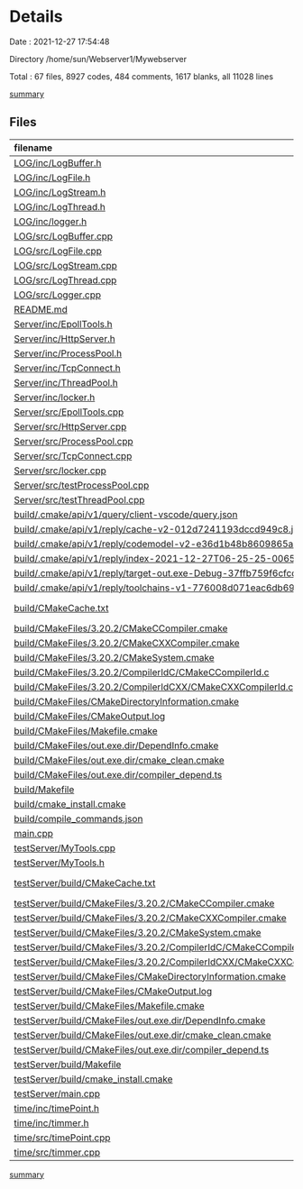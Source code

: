 # Details

Date : 2021-12-27 17:54:48

Directory /home/sun/Webserver1/Mywebserver

Total : 67 files,  8927 codes, 484 comments, 1617 blanks, all 11028 lines

[summary](results.md)

## Files
| filename | language | code | comment | blank | total |
| :--- | :--- | ---: | ---: | ---: | ---: |
| [LOG/inc/LogBuffer.h](/LOG/inc/LogBuffer.h) | C++ | 30 | 0 | 14 | 44 |
| [LOG/inc/LogFile.h](/LOG/inc/LogFile.h) | C++ | 26 | 0 | 13 | 39 |
| [LOG/inc/LogStream.h](/LOG/inc/LogStream.h) | C++ | 51 | 0 | 17 | 68 |
| [LOG/inc/LogThread.h](/LOG/inc/LogThread.h) | C++ | 50 | 0 | 36 | 86 |
| [LOG/inc/logger.h](/LOG/inc/logger.h) | C++ | 32 | 0 | 21 | 53 |
| [LOG/src/LogBuffer.cpp](/LOG/src/LogBuffer.cpp) | C++ | 7 | 0 | 10 | 17 |
| [LOG/src/LogFile.cpp](/LOG/src/LogFile.cpp) | C++ | 86 | 5 | 32 | 123 |
| [LOG/src/LogStream.cpp](/LOG/src/LogStream.cpp) | C++ | 111 | 1 | 35 | 147 |
| [LOG/src/LogThread.cpp](/LOG/src/LogThread.cpp) | C++ | 111 | 1 | 31 | 143 |
| [LOG/src/Logger.cpp](/LOG/src/Logger.cpp) | C++ | 59 | 8 | 27 | 94 |
| [README.md](/README.md) | Markdown | 2 | 0 | 1 | 3 |
| [Server/inc/EpollTools.h](/Server/inc/EpollTools.h) | C++ | 10 | 5 | 10 | 25 |
| [Server/inc/HttpServer.h](/Server/inc/HttpServer.h) | C++ | 110 | 12 | 15 | 137 |
| [Server/inc/ProcessPool.h](/Server/inc/ProcessPool.h) | C++ | 283 | 19 | 29 | 331 |
| [Server/inc/TcpConnect.h](/Server/inc/TcpConnect.h) | C++ | 27 | 0 | 18 | 45 |
| [Server/inc/ThreadPool.h](/Server/inc/ThreadPool.h) | C++ | 111 | 1 | 9 | 121 |
| [Server/inc/locker.h](/Server/inc/locker.h) | C++ | 37 | 3 | 9 | 49 |
| [Server/src/EpollTools.cpp](/Server/src/EpollTools.cpp) | C++ | 58 | 0 | 9 | 67 |
| [Server/src/HttpServer.cpp](/Server/src/HttpServer.cpp) | C++ | 481 | 13 | 38 | 532 |
| [Server/src/ProcessPool.cpp](/Server/src/ProcessPool.cpp) | C++ | 0 | 0 | 1 | 1 |
| [Server/src/TcpConnect.cpp](/Server/src/TcpConnect.cpp) | C++ | 94 | 1 | 11 | 106 |
| [Server/src/locker.cpp](/Server/src/locker.cpp) | C++ | 57 | 0 | 5 | 62 |
| [Server/src/testProcessPool.cpp](/Server/src/testProcessPool.cpp) | C++ | 41 | 9 | 16 | 66 |
| [Server/src/testThreadPool.cpp](/Server/src/testThreadPool.cpp) | C++ | 158 | 9 | 44 | 211 |
| [build/.cmake/api/v1/query/client-vscode/query.json](/build/.cmake/api/v1/query/client-vscode/query.json) | JSON | 1 | 0 | 0 | 1 |
| [build/.cmake/api/v1/reply/cache-v2-012d7241193dccd949c8.json](/build/.cmake/api/v1/reply/cache-v2-012d7241193dccd949c8.json) | JSON | 1,163 | 0 | 1 | 1,164 |
| [build/.cmake/api/v1/reply/codemodel-v2-e36d1b48b8609865a09d.json](/build/.cmake/api/v1/reply/codemodel-v2-e36d1b48b8609865a09d.json) | JSON | 59 | 0 | 1 | 60 |
| [build/.cmake/api/v1/reply/index-2021-12-27T06-25-25-0065.json](/build/.cmake/api/v1/reply/index-2021-12-27T06-25-25-0065.json) | JSON | 110 | 0 | 1 | 111 |
| [build/.cmake/api/v1/reply/target-out.exe-Debug-37ffb759f6cfcdf3400b.json](/build/.cmake/api/v1/reply/target-out.exe-Debug-37ffb759f6cfcdf3400b.json) | JSON | 237 | 0 | 1 | 238 |
| [build/.cmake/api/v1/reply/toolchains-v1-776008d071eac6db6945.json](/build/.cmake/api/v1/reply/toolchains-v1-776008d071eac6db6945.json) | JSON | 101 | 0 | 1 | 102 |
| [build/CMakeCache.txt](/build/CMakeCache.txt) | CMake Cache | 301 | 0 | 65 | 366 |
| [build/CMakeFiles/3.20.2/CMakeCCompiler.cmake](/build/CMakeFiles/3.20.2/CMakeCCompiler.cmake) | CMake | 61 | 0 | 18 | 79 |
| [build/CMakeFiles/3.20.2/CMakeCXXCompiler.cmake](/build/CMakeFiles/3.20.2/CMakeCXXCompiler.cmake) | CMake | 72 | 0 | 20 | 92 |
| [build/CMakeFiles/3.20.2/CMakeSystem.cmake](/build/CMakeFiles/3.20.2/CMakeSystem.cmake) | CMake | 10 | 0 | 6 | 16 |
| [build/CMakeFiles/3.20.2/CompilerIdC/CMakeCCompilerId.c](/build/CMakeFiles/3.20.2/CompilerIdC/CMakeCCompilerId.c) | C | 570 | 58 | 125 | 753 |
| [build/CMakeFiles/3.20.2/CompilerIdCXX/CMakeCXXCompilerId.cpp](/build/CMakeFiles/3.20.2/CompilerIdCXX/CMakeCXXCompilerId.cpp) | C++ | 561 | 60 | 123 | 744 |
| [build/CMakeFiles/CMakeDirectoryInformation.cmake](/build/CMakeFiles/CMakeDirectoryInformation.cmake) | CMake | 12 | 0 | 5 | 17 |
| [build/CMakeFiles/CMakeOutput.log](/build/CMakeFiles/CMakeOutput.log) | Log | 379 | 0 | 31 | 410 |
| [build/CMakeFiles/Makefile.cmake](/build/CMakeFiles/Makefile.cmake) | CMake | 42 | 0 | 6 | 48 |
| [build/CMakeFiles/out.exe.dir/DependInfo.cmake](/build/CMakeFiles/out.exe.dir/DependInfo.cmake) | CMake | 28 | 0 | 6 | 34 |
| [build/CMakeFiles/out.exe.dir/cmake_clean.cmake](/build/CMakeFiles/out.exe.dir/cmake_clean.cmake) | CMake | 38 | 0 | 2 | 40 |
| [build/CMakeFiles/out.exe.dir/compiler_depend.ts](/build/CMakeFiles/out.exe.dir/compiler_depend.ts) | TypeScript | 2 | 0 | 1 | 3 |
| [build/Makefile](/build/Makefile) | Makefile | 339 | 90 | 131 | 560 |
| [build/cmake_install.cmake](/build/cmake_install.cmake) | CMake | 46 | 0 | 9 | 55 |
| [build/compile_commands.json](/build/compile_commands.json) | JSON | 77 | 0 | 0 | 77 |
| [main.cpp](/main.cpp) | C++ | 159 | 9 | 33 | 201 |
| [testServer/MyTools.cpp](/testServer/MyTools.cpp) | C++ | 134 | 1 | 19 | 154 |
| [testServer/MyTools.h](/testServer/MyTools.h) | C++ | 17 | 8 | 12 | 37 |
| [testServer/build/CMakeCache.txt](/testServer/build/CMakeCache.txt) | CMake Cache | 304 | 0 | 65 | 369 |
| [testServer/build/CMakeFiles/3.20.2/CMakeCCompiler.cmake](/testServer/build/CMakeFiles/3.20.2/CMakeCCompiler.cmake) | CMake | 61 | 0 | 18 | 79 |
| [testServer/build/CMakeFiles/3.20.2/CMakeCXXCompiler.cmake](/testServer/build/CMakeFiles/3.20.2/CMakeCXXCompiler.cmake) | CMake | 72 | 0 | 20 | 92 |
| [testServer/build/CMakeFiles/3.20.2/CMakeSystem.cmake](/testServer/build/CMakeFiles/3.20.2/CMakeSystem.cmake) | CMake | 10 | 0 | 6 | 16 |
| [testServer/build/CMakeFiles/3.20.2/CompilerIdC/CMakeCCompilerId.c](/testServer/build/CMakeFiles/3.20.2/CompilerIdC/CMakeCCompilerId.c) | C | 570 | 58 | 125 | 753 |
| [testServer/build/CMakeFiles/3.20.2/CompilerIdCXX/CMakeCXXCompilerId.cpp](/testServer/build/CMakeFiles/3.20.2/CompilerIdCXX/CMakeCXXCompilerId.cpp) | C++ | 561 | 60 | 123 | 744 |
| [testServer/build/CMakeFiles/CMakeDirectoryInformation.cmake](/testServer/build/CMakeFiles/CMakeDirectoryInformation.cmake) | CMake | 12 | 0 | 5 | 17 |
| [testServer/build/CMakeFiles/CMakeOutput.log](/testServer/build/CMakeFiles/CMakeOutput.log) | Log | 379 | 0 | 31 | 410 |
| [testServer/build/CMakeFiles/Makefile.cmake](/testServer/build/CMakeFiles/Makefile.cmake) | CMake | 42 | 0 | 6 | 48 |
| [testServer/build/CMakeFiles/out.exe.dir/DependInfo.cmake](/testServer/build/CMakeFiles/out.exe.dir/DependInfo.cmake) | CMake | 15 | 0 | 6 | 21 |
| [testServer/build/CMakeFiles/out.exe.dir/cmake_clean.cmake](/testServer/build/CMakeFiles/out.exe.dir/cmake_clean.cmake) | CMake | 12 | 0 | 2 | 14 |
| [testServer/build/CMakeFiles/out.exe.dir/compiler_depend.ts](/testServer/build/CMakeFiles/out.exe.dir/compiler_depend.ts) | TypeScript | 2 | 0 | 1 | 3 |
| [testServer/build/Makefile](/testServer/build/Makefile) | Makefile | 105 | 51 | 53 | 209 |
| [testServer/build/cmake_install.cmake](/testServer/build/cmake_install.cmake) | CMake | 46 | 0 | 9 | 55 |
| [testServer/main.cpp](/testServer/main.cpp) | C++ | 48 | 2 | 3 | 53 |
| [time/inc/timePoint.h](/time/inc/timePoint.h) | C++ | 28 | 0 | 14 | 42 |
| [time/inc/timmer.h](/time/inc/timmer.h) | C++ | 35 | 0 | 22 | 57 |
| [time/src/timePoint.cpp](/time/src/timePoint.cpp) | C++ | 36 | 0 | 23 | 59 |
| [time/src/timmer.cpp](/time/src/timmer.cpp) | C++ | 38 | 0 | 17 | 55 |

[summary](results.md)